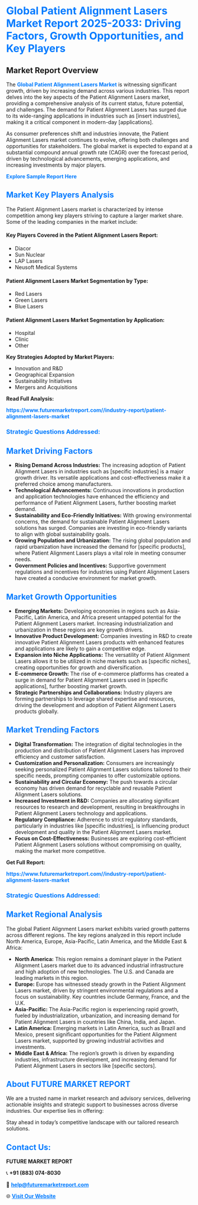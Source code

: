<h1 style="color: #007BFF;">Global Patient Alignment Lasers Market Report 2025-2033: Driving Factors, Growth Opportunities, and Key Players</h1>

<section id="overview">
<h2>Market Report Overview</h2>
<p>The <a href="https://www.futuremarketreport.com//industry-report/patient-alignment-lasers-market" style="color: #007BFF; text-decoration: none;"><strong>Global Patient Alignment Lasers Market</strong></a> is witnessing significant growth, driven by increasing demand across various industries. This report delves into the key aspects of the Patient Alignment Lasers market, providing a comprehensive analysis of its current status, future potential, and challenges. The demand for Patient Alignment Lasers has surged due to its wide-ranging applications in industries such as [insert industries], making it a critical component in modern-day [applications].</p>
<p>As consumer preferences shift and industries innovate, the Patient Alignment Lasers market continues to evolve, offering both challenges and opportunities for stakeholders. The global market is expected to expand at a substantial compound annual growth rate (CAGR) over the forecast period, driven by technological advancements, emerging applications, and increasing investments by major players.</p>
</section>

<section id="overview">
<p><a href="https://www.futuremarketreport.com//request-sample/reportId=64540" style="color: #007BFF; text-decoration: none;"><strong>Explore Sample Report Here</strong></a></p>
</section>

<section id="key-players">
<h2 style="color: #007BFF;">Market Key Players Analysis</h2>
<p>The Patient Alignment Lasers market is characterized by intense competition among key players striving to capture a larger market share. Some of the leading companies in the market include:</p>
<h4>Key Players Covered in the Patient Alignment Lasers Report:</h4>
<ul><li>Diacor</li><li>Sun Nuclear</li><li>LAP Lasers</li><li>Neusoft Medical Systems</li></ul>
<h4>Patient Alignment Lasers Market Segmentation by Type:</h4>
<ul><li>Red Lasers</li><li>Green Lasers</li><li>Blue Lasers</li></ul>

<h4>Patient Alignment Lasers Market Segmentation by Application:</h4>
<ul><li>Hospital</li><li>Clinic</li><li>Other</li></ul>
<p><strong>Key Strategies Adopted by Market Players:</strong></p>
<ul>
<li>Innovation and R&D</li>
<li>Geographical Expansion</li>
<li>Sustainability Initiatives</li>
<li>Mergers and Acquisitions</li>
</ul>
</section>

<section>
<p><strong>Read Full Analysis: </strong></p><a href="https://www.futuremarketreport.com//industry-report/patient-alignment-lasers-market" style="color: #007BFF; text-decoration: none;"><strong>https://www.futuremarketreport.com//industry-report/patient-alignment-lasers-market</strong></a>
<h3 style="color: #007BFF;">Strategic Questions Addressed:</h3>
</section>

<section id="driving-factors">
<h2 style="color: #007BFF;">Market Driving Factors</h2>
<ul>
<li><strong>Rising Demand Across Industries:</strong> The increasing adoption of Patient Alignment Lasers in industries such as [specific industries] is a major growth driver. Its versatile applications and cost-effectiveness make it a preferred choice among manufacturers.</li>
<li><strong>Technological Advancements:</strong> Continuous innovations in production and application technologies have enhanced the efficiency and performance of Patient Alignment Lasers, further boosting market demand.</li>
<li><strong>Sustainability and Eco-Friendly Initiatives:</strong> With growing environmental concerns, the demand for sustainable Patient Alignment Lasers solutions has surged. Companies are investing in eco-friendly variants to align with global sustainability goals.</li>
<li><strong>Growing Population and Urbanization:</strong> The rising global population and rapid urbanization have increased the demand for [specific products], where Patient Alignment Lasers plays a vital role in meeting consumer needs.</li>
<li><strong>Government Policies and Incentives:</strong> Supportive government regulations and incentives for industries using Patient Alignment Lasers have created a conducive environment for market growth.</li>
</ul>
</section>

<section id="growth-opportunities">
<h2 style="color: #007BFF;">Market Growth Opportunities</h2>
<ul>
<li><strong>Emerging Markets:</strong> Developing economies in regions such as Asia-Pacific, Latin America, and Africa present untapped potential for the Patient Alignment Lasers market. Increasing industrialization and urbanization in these regions are key growth drivers.</li>
<li><strong>Innovative Product Development:</strong> Companies investing in R&D to create innovative Patient Alignment Lasers products with enhanced features and applications are likely to gain a competitive edge.</li>
<li><strong>Expansion into Niche Applications:</strong> The versatility of Patient Alignment Lasers allows it to be utilized in niche markets such as [specific niches], creating opportunities for growth and diversification.</li>
<li><strong>E-commerce Growth:</strong> The rise of e-commerce platforms has created a surge in demand for Patient Alignment Lasers used in [specific applications], further boosting market growth.</li>
<li><strong>Strategic Partnerships and Collaborations:</strong> Industry players are forming partnerships to leverage shared expertise and resources, driving the development and adoption of Patient Alignment Lasers products globally.</li>
</ul>
</section>

<section id="trending-factors">
<h2 style="color: #007BFF;">Market Trending Factors</h2>
<ul>
<li><strong>Digital Transformation:</strong> The integration of digital technologies in the production and distribution of Patient Alignment Lasers has improved efficiency and customer satisfaction.</li>
<li><strong>Customization and Personalization:</strong> Consumers are increasingly seeking personalized Patient Alignment Lasers solutions tailored to their specific needs, prompting companies to offer customizable options.</li>
<li><strong>Sustainability and Circular Economy:</strong> The push towards a circular economy has driven demand for recyclable and reusable Patient Alignment Lasers solutions.</li>
<li><strong>Increased Investment in R&D:</strong> Companies are allocating significant resources to research and development, resulting in breakthroughs in Patient Alignment Lasers technology and applications.</li>
<li><strong>Regulatory Compliance:</strong> Adherence to strict regulatory standards, particularly in industries like [specific industries], is influencing product development and quality in the Patient Alignment Lasers market.</li>
<li><strong>Focus on Cost-Effectiveness:</strong> Businesses are exploring cost-efficient Patient Alignment Lasers solutions without compromising on quality, making the market more competitive.</li>
</ul>
</section>

<section>
<p><strong>Get Full Report: </strong></p><a href="https://www.futuremarketreport.com//industry-report/patient-alignment-lasers-market" style="color: #007BFF; text-decoration: none;"><strong>https://www.futuremarketreport.com//industry-report/patient-alignment-lasers-market</strong></a>
<h3 style="color: #007BFF;">Strategic Questions Addressed:</h3>
</section>


<section id="regional-analysis">
<h2 style="color: #007BFF;">Market Regional Analysis</h2>
<p>The global Patient Alignment Lasers market exhibits varied growth patterns across different regions. The key regions analyzed in this report include North America, Europe, Asia-Pacific, Latin America, and the Middle East & Africa:</p>
<ul>
<li><strong>North America:</strong> This region remains a dominant player in the Patient Alignment Lasers market due to its advanced industrial infrastructure and high adoption of new technologies. The U.S. and Canada are leading markets in this region.</li>
<li><strong>Europe:</strong> Europe has witnessed steady growth in the Patient Alignment Lasers market, driven by stringent environmental regulations and a focus on sustainability. Key countries include Germany, France, and the U.K.</li>
<li><strong>Asia-Pacific:</strong> The Asia-Pacific region is experiencing rapid growth, fueled by industrialization, urbanization, and increasing demand for Patient Alignment Lasers in countries like China, India, and Japan.</li>
<li><strong>Latin America:</strong> Emerging markets in Latin America, such as Brazil and Mexico, present significant opportunities for the Patient Alignment Lasers market, supported by growing industrial activities and investments.</li>
<li><strong>Middle East & Africa:</strong> The region’s growth is driven by expanding industries, infrastructure development, and increasing demand for Patient Alignment Lasers in sectors like [specific sectors].</li>
</ul>
</section>

<footer>
<h2 style="color: #007BFF;">About FUTURE MARKET REPORT</h2>
<p>We are a trusted name in market research and advisory services, delivering actionable insights and strategic support to businesses across diverse industries. Our expertise lies in offering:</p>

<p>Stay ahead in today’s competitive landscape with our tailored research solutions.</p>

<h2 style="color: #007BFF;">Contact Us:</h2>
<p><strong>FUTURE MARKET REPORT</strong></p>
<p>📞 <strong>+91 (883) 074-8030</strong></p>
<p>📧 <strong><a href="mailto:help@futuremarketreport.com" style="color: #007BFF;">help@futuremarketreport.com</a></strong></p>
<p>🌐 <strong><a href="https://www.futuremarketreport.com/" style="color: #007BFF;">Visit Our Website</a></strong></p>
</footer>